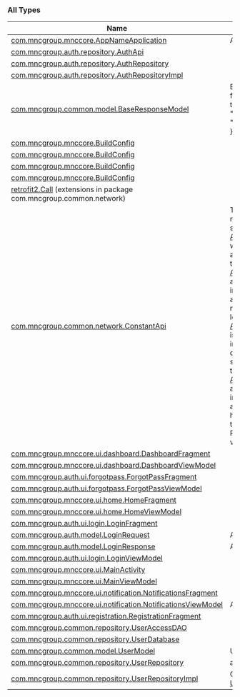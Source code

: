 

### All Types

| Name | Summary |
|---|---|
| [com.mncgroup.mnccore.AppNameApplication](../com.mncgroup.mnccore/-app-name-application/index.md) | An application class of project |
| [com.mncgroup.auth.repository.AuthApi](../com.mncgroup.auth.repository/-auth-api/index.md) |  |
| [com.mncgroup.auth.repository.AuthRepository](../com.mncgroup.auth.repository/-auth-repository/index.md) |  |
| [com.mncgroup.auth.repository.AuthRepositoryImpl](../com.mncgroup.auth.repository/-auth-repository-impl/index.md) |  |
| [com.mncgroup.common.model.BaseResponseModel](../com.mncgroup.common.model/-base-response-model/index.md) | Base response This is following API response like this. {     "responseCode" : "00",     "responseMessage" : "Success",     ... other responses } |
| [com.mncgroup.mnccore.BuildConfig](../com.mncgroup.mnccore/-build-config/index.md) |  |
| [com.mncgroup.mnccore.BuildConfig](../com.mncgroup.mnccore/-build-config/index.md) |  |
| [com.mncgroup.mnccore.BuildConfig](../com.mncgroup.mnccore/-build-config/index.md) |  |
| [com.mncgroup.mnccore.BuildConfig](../com.mncgroup.mnccore/-build-config/index.md) |  |
| [retrofit2.Call](../com.mncgroup.common.network/retrofit2.-call/index.md) (extensions in package com.mncgroup.common.network) |  |
| [com.mncgroup.common.network.ConstantApi](../com.mncgroup.common.network/-constant-api/index.md) | This is class constants value of response API. [API_OK](../com.mncgroup.common.network/-constant-api/-a-p-i_-o-k.md) is an success response API [API_ERROR_DEVICE](../com.mncgroup.common.network/-constant-api/-a-p-i_-e-r-r-o-r_-d-e-v-i-c-e.md) is an error with device that used application may need handled to navigate to login page [API_ERROR_LOGGED_OUT](../com.mncgroup.common.network/-constant-api/-a-p-i_-e-r-r-o-r_-l-o-g-g-e-d_-o-u-t.md) is an constant response that inform front end to login before access the api, so the app may need handled it to navigate to login page [API_ERROR_SESSION_EXPIRED](../com.mncgroup.common.network/-constant-api/-a-p-i_-e-r-r-o-r_-s-e-s-s-i-o-n_-e-x-p-i-r-e-d.md) is an constant response that inform front end to relogin caused session user expired, so the app may need handled it to navigate to login page [API_ERROR_NEED_UPDATE](../com.mncgroup.common.network/-constant-api/-a-p-i_-e-r-r-o-r_-n-e-e-d_-u-p-d-a-t-e.md) is an constant response that inform front end to update the app, so the app may need handled it to inform user about the new version update TODO: Please to update this constant value following API contract. |
| [com.mncgroup.mnccore.ui.dashboard.DashboardFragment](../com.mncgroup.mnccore.ui.dashboard/-dashboard-fragment/index.md) |  |
| [com.mncgroup.mnccore.ui.dashboard.DashboardViewModel](../com.mncgroup.mnccore.ui.dashboard/-dashboard-view-model/index.md) |  |
| [com.mncgroup.auth.ui.forgotpass.ForgotPassFragment](../com.mncgroup.auth.ui.forgotpass/-forgot-pass-fragment/index.md) |  |
| [com.mncgroup.auth.ui.forgotpass.ForgotPassViewModel](../com.mncgroup.auth.ui.forgotpass/-forgot-pass-view-model/index.md) |  |
| [com.mncgroup.mnccore.ui.home.HomeFragment](../com.mncgroup.mnccore.ui.home/-home-fragment/index.md) |  |
| [com.mncgroup.mnccore.ui.home.HomeViewModel](../com.mncgroup.mnccore.ui.home/-home-view-model/index.md) |  |
| [com.mncgroup.auth.ui.login.LoginFragment](../com.mncgroup.auth.ui.login/-login-fragment/index.md) |  |
| [com.mncgroup.auth.model.LoginRequest](../com.mncgroup.auth.model/-login-request/index.md) | An login request data |
| [com.mncgroup.auth.model.LoginResponse](../com.mncgroup.auth.model/-login-response/index.md) | An login response model |
| [com.mncgroup.auth.ui.login.LoginViewModel](../com.mncgroup.auth.ui.login/-login-view-model/index.md) |  |
| [com.mncgroup.mnccore.ui.MainActivity](../com.mncgroup.mnccore.ui/-main-activity/index.md) |  |
| [com.mncgroup.mnccore.ui.MainViewModel](../com.mncgroup.mnccore.ui/-main-view-model/index.md) |  |
| [com.mncgroup.mnccore.ui.notification.NotificationsFragment](../com.mncgroup.mnccore.ui.notification/-notifications-fragment/index.md) |  |
| [com.mncgroup.mnccore.ui.notification.NotificationsViewModel](../com.mncgroup.mnccore.ui.notification/-notifications-view-model/index.md) | An notification view model |
| [com.mncgroup.auth.ui.registration.RegistrationFragment](../com.mncgroup.auth.ui.registration/-registration-fragment/index.md) |  |
| [com.mncgroup.common.repository.UserAccessDAO](../com.mncgroup.common.repository/-user-access-d-a-o/index.md) |  |
| [com.mncgroup.common.repository.UserDatabase](../com.mncgroup.common.repository/-user-database/index.md) |  |
| [com.mncgroup.common.model.UserModel](../com.mncgroup.common.model/-user-model/index.md) | User Model |
| [com.mncgroup.common.repository.UserRepository](../com.mncgroup.common.repository/-user-repository/index.md) | an interface UserRepository |
| [com.mncgroup.common.repository.UserRepositoryImpl](../com.mncgroup.common.repository/-user-repository-impl/index.md) | Class implementation of [UserRepository](../com.mncgroup.common.repository/-user-repository/index.md) |
